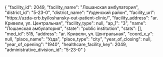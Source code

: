 {
    "facility_id": 2049,
    "facility_name": "Лошанская амбулатория",
    "district_id": "5-23-0",
    "district_name": "Узденский район",
    "facility_url": "https:\/\/uzda-crb.by\/loshansky-out-patient-clinic\/",
    "facility_address": "аг. Кривели, ул. Центральная",
    "facility_type": null,
    "ap_1": "3",
    "name": "Лошанская амбулатория",
    "state": "public institution",
    "stats": [],
    "med_id": 515,
    "address": "аг. Кривели, ул. Центральная",
    "coord_x_y": null,
    "place_name": "Узда",
    "place_type": "city",
    "year_of_closing": null,
    "year_of_opening": "1940",
    "healthcare_facility_key": 2049,
    "administrative_division_id": "5-23-0"
}